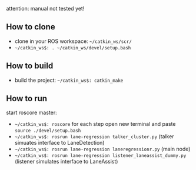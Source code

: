 attention: manual not tested yet!

## How to clone
* clone in your ROS workspace: ``` ~/catkin_ws/scr/ ```
* ``` ~/catkin_ws$: . ~/catkin_ws/devel/setup.bash ```

## How to build
* build the project: ``` ~/catkin_ws$: catkin_make ```

## How to run
start roscore master:
* ``` ~/catkin_ws$: roscore ```
for each step open new terminal and paste ``` source ./devel/setup.bash ```
* ``` ~/catkin_ws$: rosrun lane-regression talker_cluster.py ``` (talker simuates interface to LaneDetection)
* ``` ~/catkin_ws$: rosrun lane-regression laneregressionr.py ```  (main node)
* ``` ~/catkin_ws$: rosrun lane-regression listener_laneassist_dummy.py ``` (listener simulates interface to LaneAssist)
